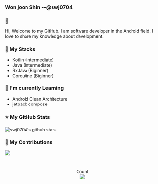 ### Won joon Shin --@swj0704
### 👋
Hi, Welcome to my GitHub. I am software developer in the Android field. I love to share my knowledge about development.


### 📑 My Stacks

  - Kotlin (Intermediate)
  - Java (Intermediate)
  - RxJava (Biginner)
  - Coroutine (Biginner)
  
### 📕 I'm currently Learning

  - Android Clean Architecture
  - jetpack compose
### ⭐ My GitHub Stats
  

![swj0704's github stats](https://github-readme-stats.vercel.app/api?username=swj0704&show_icons=true&theme=radical)

### 🌱 My Contributions

![](https://ghchart.rshah.org/swj0704)

</br>

<p align="center"> 
  Count<br>
  <img src="https://profile-counter.glitch.me/swj0704/count.svg" />
</p>
